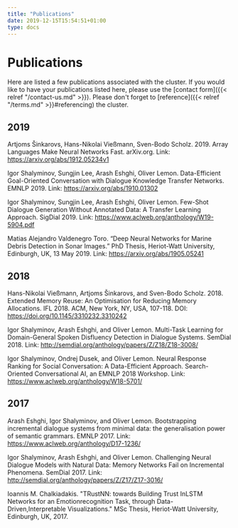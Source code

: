 ```yaml
---
title: "Publications"
date: 2019-12-15T15:54:51+01:00
type: docs
---
```


Publications
============

Here are listed a few publications associated with the cluster. If you would
like to have your publications listed here, please use the [contact form]({{<
relref "/contact-us.md" >}}). Please don't forget to [reference]({{< relref
"/terms.md" >}}#referencing) the cluster.

2019
----

Artjoms Šinkarovs, Hans-Nikolai Vießmann, Sven-Bodo Scholz. 2019. Array
Languages Make Neural Networks Fast. arXiv.org. Link: https://arxiv.org/abs/1912.05234v1

Igor Shalyminov, Sungjin Lee, Arash Eshghi, Oliver Lemon. Data-Efficient Goal-Oriented Conversation with Dialogue
Knowledge Transfer Networks. EMNLP 2019. Link: https://arxiv.org/abs/1910.01302

Igor Shalyminov, Sungjin Lee, Arash Eshghi, Oliver Lemon. Few-Shot Dialogue Generation Without Annotated Data: A
Transfer Learning Approach. SigDial 2019. Link: https://www.aclweb.org/anthology/W19-5904.pdf

Matias Alejandro Valdenegro Toro. “Deep Neural Networks for Marine Debris Detection in Sonar Images.” PhD Thesis,
Heriot-Watt University, Edinburgh, UK, 13 May 2019. Link: https://arxiv.org/abs/1905.05241

2018
----

Hans-Nikolai Vießmann, Artjoms Šinkarovs, and Sven-Bodo Scholz. 2018. Extended Memory Reuse: An Optimisation for
Reducing Memory Allocations. IFL 2018. ACM, New York, NY, USA, 107-118. DOI: https://doi.org/10.1145/3310232.3310242

Igor Shalyminov, Arash Eshghi, and Oliver Lemon. Multi-Task Learning for Domain-General Spoken Disfluency
Detection in Dialogue Systems. SemDial 2018. Link: http://semdial.org/anthology/papers/Z/Z18/Z18-3008/

Igor Shalyminov, Ondrej Dusek, and Oliver Lemon. Neural Response Ranking for Social Conversation: A Data-Efficient
Approach. Search-Oriented Conversational AI, an EMNLP 2018 Workshop. Link: https://www.aclweb.org/anthology/W18-5701/

2017
----

Arash Eshghi, Igor Shalyminov, and Oliver Lemon. Bootstrapping incremental dialogue systems from minimal data: the
generalisation power of semantic grammars. EMNLP 2017. Link: https://www.aclweb.org/anthology/D17-1236/

Igor Shalyminov, Arash Eshghi, and Oliver Lemon. Challenging Neural Dialogue Models with Natural Data: Memory
Networks Fail on Incremental Phenomena. SemDial 2017. Link: http://semdial.org/anthology/papers/Z/Z17/Z17-3016/

Ioannis M. Chalkiadakis. "TRustNN: towards Building Trust InLSTM Networks for an Emotionrecognition Task,
through Data-Driven,Interpretable Visualizations." MSc Thesis, Heriot-Watt University, Edinburgh, UK, 2017.
